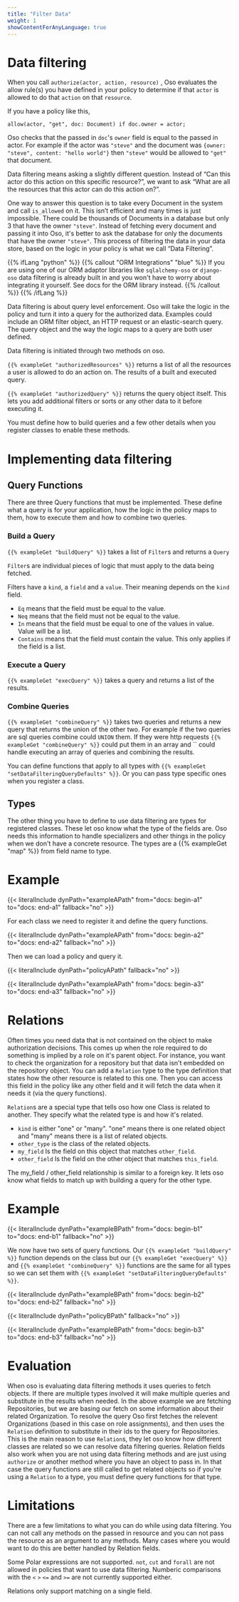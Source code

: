 ```yaml
---
title: "Filter Data"
weight: 1
showContentForAnyLanguage: true
---
```

# Data filtering

When you call `authorize(actor, action, resource)` , Oso evaluates the allow
rule(s) you have defined in your policy to determine if that `actor` is allowed to do that `action` on that `resource`.

If you have a policy like this,

```polar
allow(actor, "get", doc: Document) if doc.owner = actor;
```

Oso checks that the passed in `doc`'s `owner` field is equal to the passed
in actor. For example if the actor was `"steve"` and the document was 
`{owner: "steve", content: "hello world"}` then `"steve"` would be allowed
to `"get"` that document.

Data filtering means asking a slightly different question. Instead of “Can
this actor do this action on this specific resource?”, we want to ask “What
are all the resources that this actor can do this action on?”.

One way to answer this question is to take every Document in the system and
call `is_allowed` on it. This isn’t efficient and many times is just
impossible. There could be thousands of Documents in a database but only 3
that have the owner `"steve"`. Instead of fetching every document and passing
it into Oso, it's better to ask the database for only the documents that
have the owner `"steve"`. This process of filtering the data in your data
store, based on the logic in your policy is what we call “Data Filtering”.

{{% ifLang "python" %}}
{{% callout "ORM Integrations" "blue" %}}
If you are using one of our ORM adaptor libraries like `sqlalchemy-oso` or
`django-oso` data filtering is already built in and you won't have to worry
about integrating it yourself. See docs for the ORM library instead.
{{% /callout %}}
{{% /ifLang %}}

Data filtering is about query level enforcement. Oso will take the logic in
the policy and turn it into a query for the authorized data. Examples could
include an ORM filter object, an HTTP request or an elastic-search query.
The query object and the way the logic maps to a query are both user defined.

Data filtering is initiated through two methods on oso.

`{{% exampleGet "authorizedResources" %}}` returns a list of all the
resources a user is allowed to do an action on. The results of a built and
executed query.

`{{% exampleGet "authorizedQuery" %}}` returns the query object itself.
This lets you add additional filters or sorts or any other data to it before
executing it.

You must define how to build queries and a few other details when you register classes to enable these methods.

# Implementing data filtering

## Query Functions

There are three Query functions that must be implemented. These define what a query is for your application, how the logic in the policy maps to them, how to execute them and how to combine two queries.

### Build a Query

`{{% exampleGet "buildQuery" %}}` takes a list of `Filter`s and returns a
`Query`

`Filter`s are individual pieces of logic that must apply to the data being
fetched.

Filters have a `kind`, a `field` and a `value`. Their meaning depends on the
`kind` field.

- `Eq` means that the field must be equal to the value.
- `Neq` means that the field must not be equal to the value.
- `In` means that the field must be equal to one of the values in value.
Value will be a list.
- `Contains` means that the field must contain the value. This only applies
if the field is a list.

### Execute a Query

`{{% exampleGet "execQuery" %}}` takes a query and returns a list of the results.

### Combine Queries

`{{% exampleGet "combineQuery" %}}` takes two queries and returns a new
query that returns the union of the other two. For example if the two
queries are sql queries combine could `UNION` them. If they were http
requests `{{% exampleGet "combineQuery" %}}` could put them in an array and 
`` could handle executing an array of queries
and combining the results.

You can define functions that apply to all types with
`{{% exampleGet "setDataFilteringQueryDefaults" %}}`. Or you can pass type specific ones when you register a class.

## Types

The other thing you have to define to use data filtering are types for
registered classes. These let oso know what the type of the fields are. Oso
needs this information to handle specializers and other things in the policy
when we don't have a concrete resource. The types are a 
{{% exampleGet "map" %}} from field name to type.

# Example
{{< literalInclude
      dynPath="exampleAPath"
      from="docs: begin-a1"
      to="docs: end-a1"
      fallback="no" >}}

For each class we need to register it and define the query functions.

{{< literalInclude
      dynPath="exampleAPath"
      from="docs: begin-a2"
      to="docs: end-a2"
      fallback="no" >}}

Then we can load a policy and query it.

{{< literalInclude
      dynPath="policyAPath"
      fallback="no" >}}

{{< literalInclude
      dynPath="exampleAPath"
      from="docs: begin-a3"
      to="docs: end-a3"
      fallback="no" >}}

# Relations

Often times you need data that is not contained on the object to make
authorization decisions. This comes up when the role required to
do something is implied by a role on it's parent object. For instance,
you want to check the organization for a repository but that data isn't
embedded on the repository object. You can add a `Relation` type to the type
definition that states how the other resource is related to this one. Then
you can access this field in the policy like any other field and it will
fetch the data when it needs it (via the query functions).

`Relation`s are a special type that tells oso how one Class is related to another. They specify what the related type is and how it's related.

- `kind` is either "one" or "many". "one" means there is one related object and "many" means there is a list of related objects.
- `other_type` is the class of the related objects.
- `my_field` Is the field on this object that matches `other_field`.
- `other_field` Is the field on the other object that matches `this_field`.

The my_field / other_field relationship is similar to a foreign key. It lets oso know what fields to match up with building a query for the other type.

# Example

{{< literalInclude
      dynPath="exampleBPath"
      from="docs: begin-b1"
      to="docs: end-b1"
      fallback="no" >}}

We now have two sets of query functions. Our `{{% exampleGet "buildQuery" %}}`
function depends on the class but our `{{% exampleGet "execQuery" %}}` and
`{{% exampleGet "combineQuery" %}}` functions are the same for all types so we
can set them with `{{% exampleGet "setDataFilteringQueryDefaults" %}}`.

{{< literalInclude
      dynPath="exampleBPath"
      from="docs: begin-b2"
      to="docs: end-b2"
      fallback="no" >}}

{{< literalInclude
      dynPath="policyBPath"
      fallback="no" >}}

{{< literalInclude
      dynPath="exampleBPath"
      from="docs: begin-b3"
      to="docs: end-b3"
      fallback="no" >}}

# Evaluation
When oso is evaluating data filtering methods it uses queries to fetch objects. If there are multiple types involved it will make multiple queries and substitute in the results when needed.
In the above example we are fetching Repositories, but we are basing our fetch on some information about their related Organization. To resolve the query Oso first fetches the relevent Organizations (based in this case on role assignments), and then uses the `Relation` definition to substitute in their ids to the query for Repositories. This is the main reason to use `Relation`s, they let oso know how different classes are related so we can resolve data filtering queries.
Relation fields also work when you are not using data filtering methods and are just using `authorize` or another method where you have an object to pass in. In that case the query functions are still called to get related objects so if you're using a `Relation` to a type, you must define query functions for that type.

# Limitations

There are a few limitations to what you can do while using data filtering. You can not call any methods on the passed in resource and you can not pass the resource as an argument to any methods. Many cases where you would want to do this are better handled by Relation fields.

Some Polar expressions are not supported. `not`, `cut` and `forall` are not allowed in policies that want to use data filtering. Numberic comparisons with the `<` `>` `<=` and `>=` are not currently supported either.

Relations only support matching on a single field.